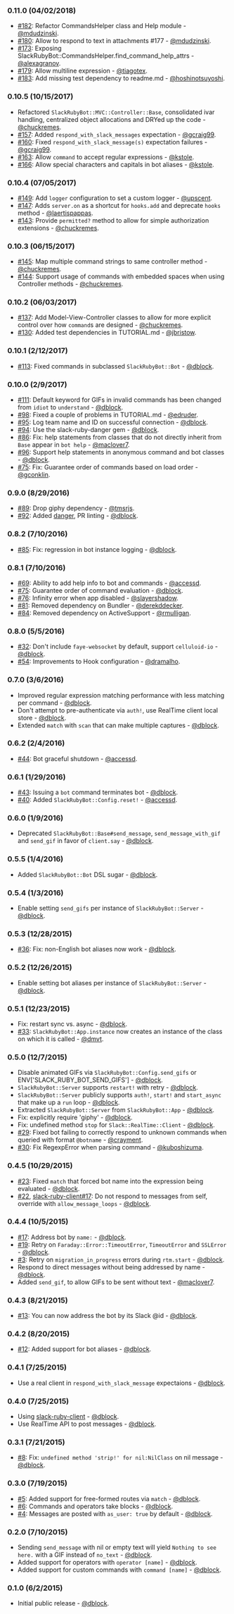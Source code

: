 ### 0.11.0 (04/02/2018)

* [#182](https://github.com/slack-ruby/slack-ruby-bot/pull/182): Refactor CommandsHelper class and Help module - [@mdudzinski](https://github.com/mdudzinski).
* [#180](https://github.com/slack-ruby/slack-ruby-bot/pull/180): Allow to respond to text in attachments #177 - [@mdudzinski](https://github.com/mdudzinski).
* [#173](https://github.com/slack-ruby/slack-ruby-bot/pull/173): Exposing SlackRubyBot::CommandsHelper.find_command_help_attrs - [@alexagranov](https://github.com/alexagranov).
* [#179](https://github.com/slack-ruby/slack-ruby-bot/pull/179): Allow multiline expression - [@tiagotex](https://github.com/tiagotex).
* [#183](https://github.com/slack-ruby/slack-ruby-bot/pull/183): Add missing test dependency to readme.md - [@hoshinotsuyoshi](https://github.com/hoshinotsuyoshi).

### 0.10.5 (10/15/2017)

* Refactored `SlackRubyBot::MVC::Controller::Base`, consolidated ivar handling, centralized object allocations and DRYed up the code - [@chuckremes](https://github.com/chuckremes).
* [#157](https://github.com/slack-ruby/slack-ruby-bot/pull/157): Added `respond_with_slack_messages` expectation - [@gcraig99](https://github.com/gcraig99).
* [#160](https://github.com/slack-ruby/slack-ruby-bot/pull/160): Fixed `respond_with_slack_message(s)` expectation failures - [@gcraig99](https://github.com/gcraig99).
* [#163](https://github.com/slack-ruby/slack-ruby-bot/pull/163): Allow `command` to accept regular expressions - [@kstole](https://github.com/kstole).
* [#166](https://github.com/slack-ruby/slack-ruby-bot/pull/166): Allow special characters and capitals in bot aliases - [@kstole](https://github.com/kstole).

### 0.10.4 (07/05/2017)

* [#149](https://github.com/slack-ruby/slack-ruby-bot/pull/149): Add `logger` configuration to set a custom logger - [@upscent](https://github.com/upscent).
* [#147](https://github.com/slack-ruby/slack-ruby-bot/pull/147): Adds `server.on` as a shortcut for `hooks.add` and deprecate `hooks` method - [@laertispappas](https://github.com/laertispappas).
* [#143](https://github.com/slack-ruby/slack-ruby-bot/pull/143): Provide `permitted?` method to allow for simple authorization extensions - [@chuckremes](https://github.com/chuckremes).

### 0.10.3 (06/15/2017)

* [#145](https://github.com/slack-ruby/slack-ruby-bot/pull/145): Map multiple command strings to same controller method - [@chuckremes](https://github.com/chuckremes).
* [#144](https://github.com/slack-ruby/slack-ruby-bot/pull/144): Support usage of commands with embedded spaces when using Controller methods - [@chuckremes](https://github.com/chuckremes).

### 0.10.2 (06/03/2017)

* [#137](https://github.com/slack-ruby/slack-ruby-bot/pull/137): Add Model-View-Controller classes to allow for more explicit control over how `command`s are designed - [@chuckremes](https://github.com/chuckremes).
* [#130](https://github.com/slack-ruby/slack-ruby-bot/issues/130): Added test dependencies in TUTORIAL.md - [@jbristow](https://github.com/jbristow).

### 0.10.1 (2/12/2017)

* [#113](https://github.com/slack-ruby/slack-ruby-bot/issues/113): Fixed commands in subclassed `SlackRubyBot::Bot` - [@dblock](https://github.com/dblock).

### 0.10.0 (2/9/2017)

* [#111](https://github.com/slack-ruby/slack-ruby-bot/pull/111): Default keyword for GIFs in invalid commands has been changed from `idiot` to `understand` - [@dblock](https://github.com/dblock).
* [#98](https://github.com/slack-ruby/slack-ruby-bot/pull/98): Fixed a couple of problems in TUTORIAL.md - [@edruder](https://github.com/edruder).
* [#95](https://github.com/slack-ruby/slack-ruby-bot/pull/95): Log team name and ID on successful connection - [@dblock](https://github.com/dblock).
* [#94](https://github.com/slack-ruby/slack-ruby-bot/pull/94): Use the slack-ruby-danger gem - [@dblock](https://github.com/dblock).
* [#86](https://github.com/dblock/slack-ruby-bot/pull/86): Fix: help statements from classes that do not directly inherit from `Base` appear in `bot help` - [@maclover7](https://github.com/maclover7).
* [#96](https://github.com/slack-ruby/slack-ruby-bot/pull/96): Support help statements in anonymous command and bot classes - [@dblock](https://github.com/dblock).
* [#75](https://github.com/slack-ruby/slack-ruby-bot/pull/101): Fix: Guarantee order of commands based on load order - [@gconklin](https://github.com/gconklin).

### 0.9.0 (8/29/2016)

* [#89](https://github.com/slack-ruby/slack-ruby-bot/pull/89): Drop giphy dependency - [@tmsrjs](https://github.com/tmsrjs).
* [#92](https://github.com/slack-ruby/slack-ruby-bot/pull/92): Added [danger](http://danger.systems), PR linting - [@dblock](https://github.com/dblock).

### 0.8.2 (7/10/2016)

* [#85](https://github.com/slack-ruby/slack-ruby-bot/issues/85): Fix: regression in bot instance logging - [@dblock](https://github.com/dblock).

### 0.8.1 (7/10/2016)

* [#69](https://github.com/slack-ruby/slack-ruby-bot/pull/69): Ability to add help info to bot and commands - [@accessd](https://github.com/accessd).
* [#75](https://github.com/slack-ruby/slack-ruby-bot/issues/75): Guarantee order of command evaluation - [@dblock](https://github.com/dblock).
* [#76](https://github.com/slack-ruby/slack-ruby-bot/issues/76): Infinity error when app disabled - [@slayershadow](https://github.com/SlayerShadow).
* [#81](https://github.com/slack-ruby/slack-ruby-bot/pull/81): Removed dependency on Bundler - [@derekddecker](https://github.com/derekddecker).
* [#84](https://github.com/slack-ruby/slack-ruby-bot/pull/84): Removed dependency on ActiveSupport - [@rmulligan](https://github.com/rmulligan).

### 0.8.0 (5/5/2016)

* [#32](https://github.com/slack-ruby/slack-ruby-bot/issues/32): Don't include `faye-websocket` by default, support `celluloid-io` - [@dblock](https://github.com/dblock).
* [#54](https://github.com/slack-ruby/slack-ruby-bot/pull/54): Improvements to Hook configuration - [@dramalho](https://github.com/dramalho).

### 0.7.0 (3/6/2016)

* Improved regular expression matching performance with less matching per command - [@dblock](https://github.com/dblock).
* Don't attempt to pre-authenticate via `auth!`, use RealTime client local store - [@dblock](https://github.com/dblock).
* Extended `match` with `scan` that can make multiple captures - [@dblock](https://github.com/dblock).

### 0.6.2 (2/4/2016)

* [#44](https://github.com/slack-ruby/slack-ruby-bot/pull/44): Bot graceful shutdown - [@accessd](https://github.com/accessd).

### 0.6.1 (1/29/2016)

* [#43](https://github.com/slack-ruby/slack-ruby-bot/issues/43): Issuing a `bot` command terminates bot - [@dblock](https://github.com/dblock).
* [#40](https://github.com/slack-ruby/slack-ruby-bot/pull/40): Added `SlackRubyBot::Config.reset!` - [@accessd](https://github.com/accessd).

### 0.6.0 (1/9/2016)

* Deprecated `SlackRubyBot::Base#send_message`, `send_message_with_gif` and `send_gif` in favor of `client.say` - [@dblock](https://github.com/dblock).

### 0.5.5 (1/4/2016)

* Added `SlackRubyBot::Bot` DSL sugar - [@dblock](https://github.com/dblock).

### 0.5.4 (1/3/2016)

* Enable setting `send_gifs` per instance of `SlackRubyBot::Server` - [@dblock](https://github.com/dblock).

### 0.5.3 (12/28/2015)

* [#36](https://github.com/slack-ruby/slack-ruby-bot/issues/36): Fix: non-English bot aliases now work - [@dblock](https://github.com/dblock).

### 0.5.2 (12/26/2015)

* Enable setting bot aliases per instance of `SlackRubyBot::Server` - [@dblock](https://github.com/dblock).

### 0.5.1 (12/23/2015)

* Fix: restart sync vs. async - [@dblock](https://github.com/dblock).
* [#33](https://github.com/slack-ruby/slack-ruby-bot/pull/33): `SlackRubyBot::App.instance` now creates an instance of the class on which it is called - [@dmvt](https://github.com/dmvt).

### 0.5.0 (12/7/2015)

* Disable animated GIFs via `SlackRubyBot::Config.send_gifs` or ENV['SLACK_RUBY_BOT_SEND_GIFS'] - [@dblock](https://github.com/dblock).
* `SlackRubyBot::Server` supports `restart!` with retry - [@dblock](https://github.com/dblock).
* `SlackRubyBot::Server` publicly supports `auth!`, `start!` and `start_async` that make up a `run` loop - [@dblock](https://github.com/dblock).
* Extracted `SlackRubyBot::Server` from `SlackRubyBot::App` - [@dblock](https://github.com/dblock).
* Fix: explicitly require 'giphy' - [@dblock](https://github.com/dblock).
* Fix: undefined method `stop` for `Slack::RealTime::Client` - [@dblock](https://github.com/dblock).
* [#29](https://github.com/slack-ruby/slack-ruby-bot/pull/29): Fixed bot failing to correctly respond to unknown commands when queried with format `@botname` - [@crayment](https://github.com/crayment).
* [#30](https://github.com/slack-ruby/slack-ruby-bot/pull/30): Fix RegexpError when parsing command - [@kuboshizuma](https://github.com/kuboshizuma).

### 0.4.5 (10/29/2015)

* [#23](https://github.com/slack-ruby/slack-ruby-bot/pull/23): Fixed `match` that forced bot name into the expression being evaluated - [@dblock](https://github.com/dblock).
* [#22](https://github.com/slack-ruby/slack-ruby-bot/issues/22), [slack-ruby-client#17](https://github.com/slack-ruby/slack-ruby-client/issues/17): Do not respond to messages from self, override with `allow_message_loops` - [@dblock](https://github.com/dblock).

### 0.4.4 (10/5/2015)

* [#17](https://github.com/slack-ruby/slack-ruby-bot/issues/17): Address bot by `name:` - [@dblock](https://github.com/dblock).
* [#19](https://github.com/slack-ruby/slack-ruby-bot/issues/19): Retry on `Faraday::Error::TimeoutError`, `TimeoutError` and `SSLError` - [@dblock](https://github.com/dblock).
* [#3](https://github.com/slack-ruby/slack-ruby-bot/issues/3): Retry on `migration_in_progress` errors during `rtm.start` - [@dblock](https://github.com/dblock).
* Respond to direct messages without being addressed by name - [@dblock](https://github.com/dblock).
* Added `send_gif`, to allow GIFs to be sent without text - [@maclover7](https://github.com/maclover7).

### 0.4.3 (8/21/2015)

* [#13](https://github.com/slack-ruby/slack-ruby-bot/issues/13): You can now address the bot by its Slack @id - [@dblock](https://github.com/dblock).

### 0.4.2 (8/20/2015)

* [#12](https://github.com/slack-ruby/slack-ruby-bot/issues/12): Added support for bot aliases - [@dblock](https://github.com/dblock).

### 0.4.1 (7/25/2015)

* Use a real client in `respond_with_slack_message` expectaions - [@dblock](https://github.com/dblock).

### 0.4.0 (7/25/2015)

* Using [slack-ruby-client](https://github.com/slack-ruby/slack-ruby-client) - [@dblock](https://github.com/dblock).
* Use RealTime API to post messages - [@dblock](https://github.com/dblock).

### 0.3.1 (7/21/2015)

* [#8](https://github.com/slack-ruby/slack-ruby-bot/issues/8): Fix: `undefined method 'strip!' for nil:NilClass` on nil message - [@dblock](https://github.com/dblock).

### 0.3.0 (7/19/2015)

* [#5](https://github.com/slack-ruby/slack-ruby-bot/issues/5): Added support for free-formed routes via `match` - [@dblock](https://github.com/dblock).
* [#6](https://github.com/slack-ruby/slack-ruby-bot/issues/6): Commands and operators take blocks - [@dblock](https://github.com/dblock).
* [#4](https://github.com/slack-ruby/slack-ruby-bot/issues/4): Messages are posted with `as_user: true` by default - [@dblock](https://github.com/dblock).

### 0.2.0 (7/10/2015)

* Sending `send_message` with nil or empty text will yield `Nothing to see here.` with a GIF instead of `no_text` - [@dblock](https://github.com/dblock).
* Added support for operators with `operator [name]` - [@dblock](https://github.com/dblock).
* Added support for custom commands with `command [name]` - [@dblock](https://github.com/dblock).

### 0.1.0 (6/2/2015)

* Initial public release - [@dblock](https://github.com/dblock).
